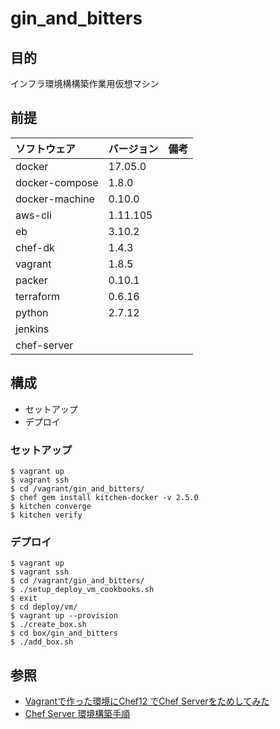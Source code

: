 # gin_and_bitters

## 目的
インフラ環境構構築作業用仮想マシン

## 前提
| ソフトウェア     | バージョン    | 備考         |
|:---------------|:-------------|:------------|
| docker         | 17.05.0      |             |
| docker-compose | 1.8.0        |             |
| docker-machine | 0.10.0       |             |
| aws-cli        | 1.11.105     |             |
| eb             | 3.10.2       |             |
| chef-dk        | 1.4.3        |             |
| vagrant        | 1.8.5        |             |
| packer         | 0.10.1       |             |
| terraform      | 0.6.16       |             |
| python         | 2.7.12       |             |
| jenkins        |              |             |
| chef-server    |              |             |

## 構成
+ セットアップ
+ デプロイ

### セットアップ
```
$ vagrant up
$ vagrant ssh
$ cd /vagrant/gin_and_bitters/
$ chef gem install kitchen-docker -v 2.5.0
$ kitchen converge
$ kitchen verify
```

### デプロイ
```
$ vagrant up
$ vagrant ssh
$ cd /vagrant/gin_and_bitters/
$ ./setup_deploy_vm_cookbooks.sh 
$ exit
$ cd deploy/vm/
$ vagrant up --provision
$ ./create_box.sh
$ cd box/gin_and_bitters
$ ./add_box.sh
```

## 参照
+ [Vagrantで作った環境にChef12 でChef Serverをためしてみた](https://gist.github.com/kazu69/0efcc34d02f5443bf0a8)
+ [Chef Server 環境構築手順](http://qiita.com/kentarok/items/c487490d48621fb503cc)

